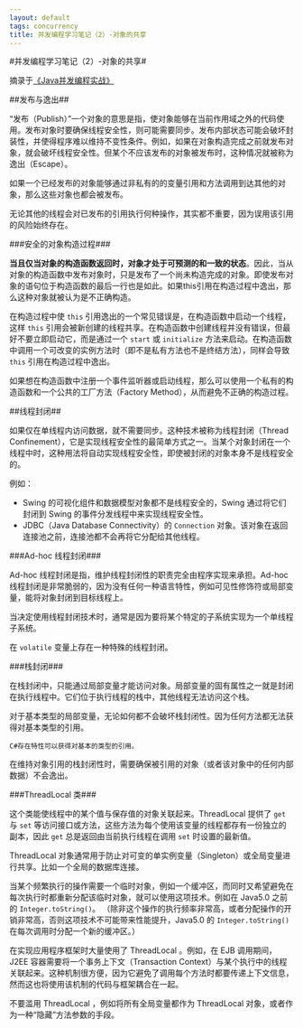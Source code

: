 ```yaml
---
layout: default
tags: concurrency
title: 并发编程学习笔记（2）-对象的共享
---
```


#并发编程学习笔记（2）-对象的共享#

摘录于[《Java并发编程实战》](http://book.douban.com/subject/10484692/)

##发布与逸出##

“发布（Publish）”一个对象的意思是指，使对象能够在当前作用域之外的代码使用。发布对象时要确保线程安全性，则可能需要同步。发布内部状态可能会破坏封装性，并使得程序难以维持不变性条件。例如，如果在对象构造完成之前就发布对象，就会破坏线程安全性。但某个不应该发布的对象被发布时，这种情况就被称为逸出（Escape）。

如果一个已经发布的对象能够通过非私有的的变量引用和方法调用到达其他的对象，那么这些对象也都会被发布。

无论其他的线程会对已发布的引用执行何种操作，其实都不重要，因为误用该引用的风险始终存在。

###安全的对象构造过程###

**当且仅当对象的构造函数返回时，对象才处于可预测的和一致的状态**。因此，当从对象的构造函数中发布对象时，只是发布了一个尚未构造完成的对象。即使发布对象的语句位于构造函数的最后一行也是如此。如果this引用在构造过程中逸出，那么这种对象就被认为是不正确构造。

在构造过程中使 `this` 引用逸出的一个常见错误是，在构造函数中启动一个线程，这样 `this` 引用会被新创建的线程共享。在构造函数中创建线程并没有错误，但最好不要立即启动它，而是通过一个 `start` 或 `initialize` 方法来启动。在构造函数中调用一个可改变的实例方法时（即不是私有方法也不是终结方法），同样会导致 `this` 引用在构造过程中逸出。

如果想在构造函数中注册一个事件监听器或启动线程，那么可以使用一个私有的构造函数和一个公共的工厂方法（Factory Method），从而避免不正确的构造过程。

##线程封闭##

如果仅在单线程内访问数据，就不需要同步。这种技术被称为线程封闭（Thread Confinement），它是实现线程安全性的最简单方式之一。当某个对象封闭在一个线程中时，这种用法将自动实现线程安全性，即使被封闭的对象本身不是线程安全的。

例如：

* Swing 的可视化组件和数据模型对象都不是线程安全的，Swing 通过将它们封闭到 Swing 的事件分发线程中来实现线程安全性。
* JDBC（Java Database Connectivity）的 `Connection` 对象。该对象在返回连接池之前，连接池都不会再将它分配给其他线程。

###Ad-hoc 线程封闭###

Ad-hoc 线程封闭是指，维护线程封闭性的职责完全由程序实现来承担。Ad-hoc 线程封闭是非常脆弱的，因为没有任何一种语言特性，例如可见性修饰符或局部变量，能将对象封闭到目标线程上。

当决定使用线程封闭技术时，通常是因为要将某个特定的子系统实现为一个单线程子系统。

在 `volatile` 变量上存在一种特殊的线程封闭。

###栈封闭###

在栈封闭中，只能通过局部变量才能访问对象。局部变量的固有属性之一就是封闭在执行线程中。它们位于执行线程的栈中，其他线程无法访问这个栈。

对于基本类型的局部变量，无论如何都不会破坏栈封闭性。因为任何方法都无法获得对基本类型的引用。
		
	C#存在特性可以获得对基本的类型的引用。

在维持对象引用的栈封闭性时，需要确保被引用的对象（或者该对象中的任何内部数据）不会逸出。

###ThreadLocal 类###

这个类能使线程中的某个值与保存值的对象关联起来。ThreadLocal 提供了 `get` 与 `set` 等访问接口或方法，这些方法为每个使用该变量的线程都存有一份独立的副本，因此 `get` 总是返回由当前执行线程在调用 `set` 时设置的最新值。

ThreadLocal 对象通常用于防止对可变的单实例变量（Singleton）或全局变量进行共享。比如一个全局的数据库连接。

当某个频繁执行的操作需要一个临时对象，例如一个缓冲区，而同时又希望避免在每次执行时都重新分配该临时对象，就可以使用这项技术。例如在 Java5.0 之前的 `Integer.toString()`。
（除非这个操作的执行频率非常高，或者分配操作的开销非常高，否则这项技术不可能带来性能提升，Java5.0 的 `Integer.toString()` 在每次调用时分配一个新的缓冲区。）

在实现应用程序框架时大量使用了 ThreadLocal 。例如，在 EJB 调用期间，J2EE 容器需要将一个事务上下文（Transaction Context）与某个执行中的线程关联起来。这种机制很方便，因为它避免了调用每个方法时都要传递上下文信息，然而这也将使用该机制的代码与框架耦合在一起。

不要滥用 ThreadLocal ，例如将所有全局变量都作为 ThreadLocal 对象，或者作为一种“隐藏”方法参数的手段。



